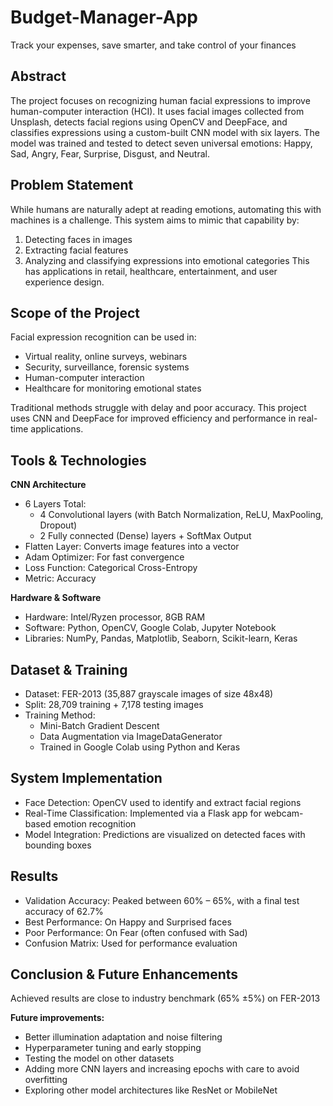 # Budget-Manager-App
Track your expenses, save smarter, and take control of your finances

## Abstract
The project focuses on recognizing human facial expressions to improve human-computer interaction (HCI). It uses facial images collected from Unsplash, detects facial regions using OpenCV and DeepFace, and classifies expressions using a custom-built CNN model with six layers. The model was trained and tested to detect seven universal emotions: Happy, Sad, Angry, Fear, Surprise, Disgust, and Neutral.

## Problem Statement
While humans are naturally adept at reading emotions, automating this with machines is a challenge. This system aims to mimic that capability by:
1. Detecting faces in images
2. Extracting facial features
3. Analyzing and classifying expressions into emotional categories
This has applications in retail, healthcare, entertainment, and user experience design.

## Scope of the Project
Facial expression recognition can be used in:
- Virtual reality, online surveys, webinars
- Security, surveillance, forensic systems
- Human-computer interaction
- Healthcare for monitoring emotional states

Traditional methods struggle with delay and poor accuracy. This project uses CNN and DeepFace for improved efficiency and performance in real-time applications.

## Tools & Technologies
**CNN Architecture**
- 6 Layers Total:
   - 4 Convolutional layers (with Batch Normalization, ReLU, MaxPooling, Dropout)
   - 2 Fully connected (Dense) layers + SoftMax Output
- Flatten Layer: Converts image features into a vector
- Adam Optimizer: For fast convergence
- Loss Function: Categorical Cross-Entropy
- Metric: Accuracy

**Hardware & Software**
- Hardware: Intel/Ryzen processor, 8GB RAM
- Software: Python, OpenCV, Google Colab, Jupyter Notebook
- Libraries: NumPy, Pandas, Matplotlib, Seaborn, Scikit-learn, Keras

## Dataset & Training
- Dataset: FER-2013 (35,887 grayscale images of size 48x48)
- Split: 28,709 training + 7,178 testing images
- Training Method:
   - Mini-Batch Gradient Descent
   - Data Augmentation via ImageDataGenerator
   - Trained in Google Colab using Python and Keras

## System Implementation
- Face Detection: OpenCV used to identify and extract facial regions
- Real-Time Classification: Implemented via a Flask app for webcam-based emotion recognition
- Model Integration: Predictions are visualized on detected faces with bounding boxes

## Results
- Validation Accuracy: Peaked between 60% – 65%, with a final test accuracy of 62.7%
- Best Performance: On Happy and Surprised faces
- Poor Performance: On Fear (often confused with Sad)
- Confusion Matrix: Used for performance evaluation

## Conclusion & Future Enhancements
Achieved results are close to industry benchmark (65% ±5%) on FER-2013

**Future improvements:**
- Better illumination adaptation and noise filtering
- Hyperparameter tuning and early stopping
- Testing the model on other datasets
- Adding more CNN layers and increasing epochs with care to avoid overfitting
- Exploring other model architectures like ResNet or MobileNet
